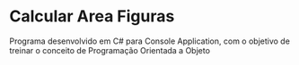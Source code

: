 # Calcular Area Figuras

Programa desenvolvido em C# para Console Application, com o objetivo de treinar o conceito de Programação Orientada a Objeto
